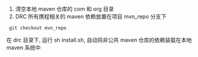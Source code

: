 1. 清空本地 maven 仓库的 com 和 org 目录
2. DRC 所有携程相关的 maven 依赖放置在项目 mvn_repo 分支下
```
 git checkout mvn_repo
```
在 drc 目录下, 运行 sh install.sh, 自动将非公共 maven 仓库的依赖装载在本地 maven 系统中